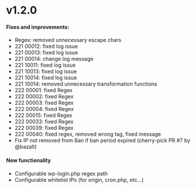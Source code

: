 # v1.2.0

#### Fixes and improvements:
- Regex: removed unnecessary escape chars
- 221 00012: fixed log issue
- 221 00013: fixed log issue
- 221 00014: change log message
- 221 10011: fixed log issue
- 221 10013: fixed log issue
- 221 10014: fixed log issue
- 221 10014: removed unnecessary transformation functions
- 222 00001: fixed Regex
- 222 00002: fixed Regex
- 222 00003: fixed Regex
- 222 00004: fixed Regex
- 222 00015: fixed Regex
- 222 00033: fixed Regex
- 222 00039: fixed Regex
- 222 00040: fixed regex, removed wrong tag, fixed message
- Fix IP not removed from Ban if ban period expired (cherry-pick PR #7 by @bazalt)

#### New functionality
- Configurable wp-login.php regex path
- Configurable whitelist IPs (for origin, cron.php, etc...)
